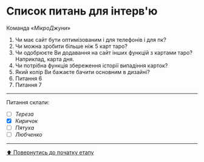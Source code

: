 # Список питань для інтерв'ю
Команда «*МікроДжуни*»

1. Чи має сайт бути оптимізованим і для телефонів і для пк?
2. Чи можна зробити більше ніж 5 карт таро?
3. Чи одобрюєте Ви додавання на сайт інших функцій з картами таро? Наприклад, карта дня.
4. Чи потрібна функція збереження історії випадіння карток?
5. Який колір Ви бажаєте бачити основним в дизайні?
6. Питання 6
7. Питання 7

---
Питання склали:			

- [ ] *Тереза*
- [x] *Киричок*
- [ ] *Пятуха*
- [ ] *Любченко*

---
[:arrow_up: Повернутись до початку етапу](/docs/1.Envisioning/README.md)
